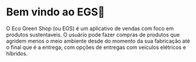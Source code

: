 # Bem vindo ao EGS👋

O Eco Green Shop (ou EGS) é um aplicativo de vendas com foco em produtos sustentaveis. O usuário pode fazer compras de produtos que agridem menos o meio ambiente desde do momento da sua fabricação até o final que é a entrega, com opções de entregas com veículos elétricos e híbridos. 

